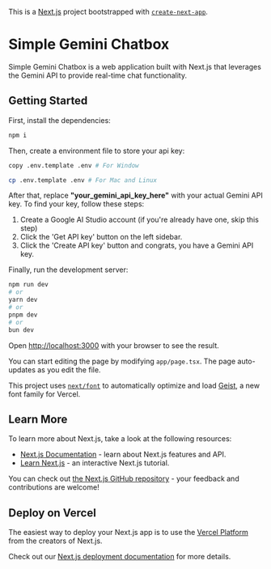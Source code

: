 This is a [Next.js](https://nextjs.org) project bootstrapped with [`create-next-app`](https://nextjs.org/docs/app/api-reference/cli/create-next-app).

# Simple Gemini Chatbox

Simple Gemini Chatbox is a web application built with Next.js that leverages the Gemini API to provide real-time chat functionality.

## Getting Started

First, install the dependencies:

```bash
npm i
```

Then, create a environment file to store your api key:

```bash
copy .env.template .env # For Window

cp .env.template .env # For Mac and Linux
```

After that, replace **"your_gemini_api_key_here"** with your actual Gemini API key. To find your key, follow these steps:
1. Create a Google AI Studio account (if you're already have one, skip this step)
2. Click the 'Get API key' button on the left sidebar.
3. Click the 'Create API key' button and congrats, you have a Gemini API key.

Finally, run the development server:

```bash
npm run dev
# or
yarn dev
# or
pnpm dev
# or
bun dev
```

Open [http://localhost:3000](http://localhost:3000) with your browser to see the result.

You can start editing the page by modifying `app/page.tsx`. The page auto-updates as you edit the file.

This project uses [`next/font`](https://nextjs.org/docs/app/building-your-application/optimizing/fonts) to automatically optimize and load [Geist](https://vercel.com/font), a new font family for Vercel.

## Learn More

To learn more about Next.js, take a look at the following resources:

- [Next.js Documentation](https://nextjs.org/docs) - learn about Next.js features and API.
- [Learn Next.js](https://nextjs.org/learn) - an interactive Next.js tutorial.

You can check out [the Next.js GitHub repository](https://github.com/vercel/next.js) - your feedback and contributions are welcome!

## Deploy on Vercel

The easiest way to deploy your Next.js app is to use the [Vercel Platform](https://vercel.com/new?utm_medium=default-template&filter=next.js&utm_source=create-next-app&utm_campaign=create-next-app-readme) from the creators of Next.js.

Check out our [Next.js deployment documentation](https://nextjs.org/docs/app/building-your-application/deploying) for more details.
